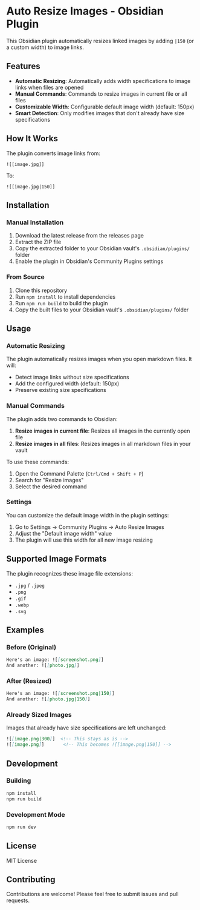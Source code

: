# Auto Resize Images - Obsidian Plugin

This Obsidian plugin automatically resizes linked images by adding `|150` (or a custom width) to image links.

## Features

- **Automatic Resizing**: Automatically adds width specifications to image links when files are opened
- **Manual Commands**: Commands to resize images in current file or all files
- **Customizable Width**: Configurable default image width (default: 150px)
- **Smart Detection**: Only modifies images that don't already have size specifications

## How It Works

The plugin converts image links from:
```
![[image.jpg]]
```

To:
```
![[image.jpg|150]]
```

## Installation

### Manual Installation

1. Download the latest release from the releases page
2. Extract the ZIP file
3. Copy the extracted folder to your Obsidian vault's `.obsidian/plugins/` folder
4. Enable the plugin in Obsidian's Community Plugins settings

### From Source

1. Clone this repository
2. Run `npm install` to install dependencies
3. Run `npm run build` to build the plugin
4. Copy the built files to your Obsidian vault's `.obsidian/plugins/` folder

## Usage

### Automatic Resizing

The plugin automatically resizes images when you open markdown files. It will:
- Detect image links without size specifications
- Add the configured width (default: 150px)
- Preserve existing size specifications

### Manual Commands

The plugin adds two commands to Obsidian:

1. **Resize images in current file**: Resizes all images in the currently open file
2. **Resize images in all files**: Resizes images in all markdown files in your vault

To use these commands:
1. Open the Command Palette (`Ctrl/Cmd + Shift + P`)
2. Search for "Resize images"
3. Select the desired command

### Settings

You can customize the default image width in the plugin settings:
1. Go to Settings → Community Plugins → Auto Resize Images
2. Adjust the "Default image width" value
3. The plugin will use this width for all new image resizing

## Supported Image Formats

The plugin recognizes these image file extensions:
- `.jpg` / `.jpeg`
- `.png`
- `.gif`
- `.webp`
- `.svg`

## Examples

### Before (Original)
```markdown
Here's an image: ![[screenshot.png]]
And another: ![[photo.jpg]]
```

### After (Resized)
```markdown
Here's an image: ![[screenshot.png|150]]
And another: ![[photo.jpg|150]]
```

### Already Sized Images
Images that already have size specifications are left unchanged:
```markdown
![[image.png|300]]  <!-- This stays as is -->
![[image.png]]       <!-- This becomes ![[image.png|150]] -->
```

## Development

### Building

```bash
npm install
npm run build
```

### Development Mode

```bash
npm run dev
```

## License

MIT License

## Contributing

Contributions are welcome! Please feel free to submit issues and pull requests.
